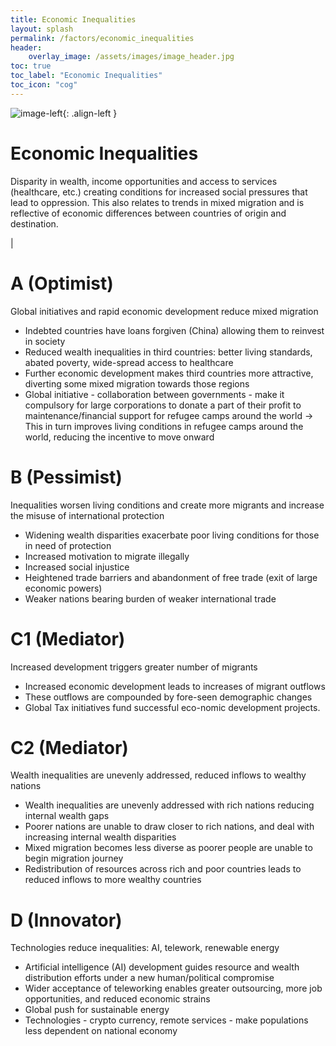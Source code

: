 ```yaml
---
title: Economic Inequalities
layout: splash
permalink: /factors/economic_inequalities
header:
    overlay_image: /assets/images/image_header.jpg
toc: true
toc_label: "Economic Inequalities"
toc_icon: "cog"
---
```


![image-left](/foresightinteractive/assets/images/economic_inequalities.jpg){: .align-left }

# Economic Inequalities

Disparity in wealth, income opportunities and access to services (healthcare, etc.) creating conditions for increased social pressures that lead to oppression. This also relates to trends in mixed migration and is reflective of economic differences between countries of origin and destination.

|

# A (Optimist)
Global initiatives and rapid economic development reduce mixed migration
* Indebted countries have loans forgiven (China) allowing them to reinvest in society
* Reduced wealth inequalities in third countries: better living standards, abated poverty, wide-spread access to healthcare
* Further economic development makes third countries more attractive, diverting some mixed migration towards those regions
* Global initiative - collaboration between governments - make it compulsory for large corporations to donate a part of their profit to maintenance/financial support for refugee camps around the world
  &rarr; This in turn improves living conditions in refugee camps around the world, reducing the incentive to move onward


# B (Pessimist)
Inequalities worsen living conditions and create more migrants and increase the misuse of international protection 
* Widening wealth disparities exacerbate poor living conditions for those in need of protection
* Increased motivation to migrate illegally
* Increased social injustice
* Heightened trade barriers and abandonment of free trade (exit of large economic powers)
* Weaker nations bearing burden of weaker international trade


# C1 (Mediator)
Increased development triggers greater number of migrants 
* Increased economic development leads to increases of migrant outflows
* These outflows are compounded by fore-seen demographic changes
* Global Tax initiatives fund successful eco-nomic development projects.


# C2 (Mediator)
Wealth inequalities are unevenly addressed, reduced inflows to wealthy nations
* Wealth inequalities are unevenly addressed with rich nations reducing internal wealth gaps
* Poorer nations are unable to draw closer to rich nations, and deal with increasing internal wealth disparities
* Mixed migration becomes less diverse as poorer people are unable to begin migration journey
* Redistribution of resources across rich and poor countries leads to reduced inflows to more wealthy countries


# D (Innovator)
Technologies reduce inequalities: AI, telework, renewable energy 
* Artificial intelligence (AI) development guides resource and wealth distribution efforts under a new human/political compromise 
* Wider acceptance of teleworking enables greater outsourcing, more job opportunities, and reduced economic strains
* Global push for sustainable energy
* Technologies - crypto currency, remote services - make populations less dependent on national economy
